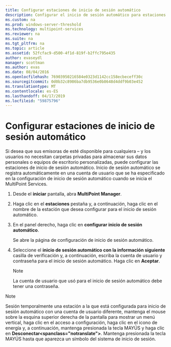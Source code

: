 ```yaml
---
title: Configurar estaciones de inicio de sesión automático
description: Configurar el inicio de sesión automático para estaciones de MultiPoint
ms.custom: na
ms.prod: windows-server-threshold
ms.technology: multipoint-services
ms.reviewer: na
ms.suite: na
ms.tgt_pltfrm: na
ms.topic: article
ms.assetid: 52fcfac9-d500-4f1d-819f-b2ffc795e435
author: evaseydl
manager: scottman
ms.author: evas
ms.date: 08/04/2016
ms.openlocfilehash: 76903950216584e0323d1142cc158ecbeceff30c
ms.sourcegitcommit: 0d0b32c8986ba7db9536e0b8648d4ddf9b03e452
ms.translationtype: MT
ms.contentlocale: es-ES
ms.lasthandoff: 04/17/2019
ms.locfileid: "59875796"
---
```

# <a name="configure-stations-for-automatic-logon"></a>Configurar estaciones de inicio de sesión automático
Si desea que sus emisoras de esté disponible para cualquiera – y los usuarios no necesitan carpetas privadas para almacenar sus datos personales o equipos de escritorio personalizadas, puede configurar las estaciones de inicio de sesión automático. Inicio de sesión automático se registra automáticamente en una cuenta de usuario que se ha especificado en la configuración de inicio de sesión automático cuando se inicia el MultiPoint Services.  
  
1.  Desde el **iniciar** pantalla, abra **MultiPoint Manager**.  
  
2.  Haga clic en el **estaciones** pestaña y, a continuación, haga clic en el nombre de la estación que desea configurar para el inicio de sesión automático.  
  
3.  En el panel derecho, haga clic en **configurar inicio de sesión automático**.  
  
    Se abre la página de configuración de inicio de sesión automático.  
  
4.  Seleccione el **inicio de sesión automático con la información siguiente** casilla de verificación y, a continuación, escriba la cuenta de usuario y contraseña para el inicio de sesión automático. Haga clic en **Aceptar**.  
  
    > [!NOTE]  
    > La cuenta de usuario que usó para el inicio de sesión automático debe tener una contraseña.  
  
> [!NOTE]  
> Sesión temporalmente una estación a la que está configurada para inicio de sesión automático con una cuenta de usuario diferente, mantenga el mouse sobre la esquina superior derecha de la pantalla para mostrar un menú vertical, haga clic en el acceso a configuración, haga clic en el icono de energía y, a continuación, mantenga presionada la tecla MAYÚS y haga clic en **</c0>Desconectar<spanclass="notranslate">**.</span> Mantenga presionada la tecla MAYÚS hasta que aparezca un símbolo del sistema de inicio de sesión.